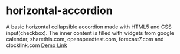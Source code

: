# horizontal-accordion
A basic horizontal collapsible accordion made with HTML5 and CSS input(checkbox). The inner content is filled with widgets from google calendar, sharethis.com, openspeedtest.com, forecast7.com and clocklink.com
[Demo Link](https://horizontal-accordion.netlify.app/)
